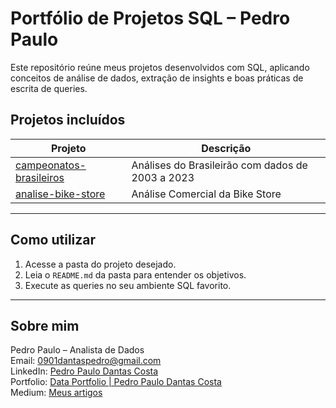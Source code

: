 # Portfólio de Projetos SQL – Pedro Paulo

Este repositório reúne meus projetos desenvolvidos com SQL, aplicando conceitos de análise de dados, extração de insights e boas práticas de escrita de queries.

## Projetos incluídos

| Projeto                      | Descrição                                                    |
|-----------------------------|---------------------------------------------------------------|
| [campeonatos-brasileiros](./projeto-dados-brasileirao/) | Análises do Brasileirão com dados de 2003 a 2023 |
| [analise-bike-store](./projeto-bike-store/) | Análise Comercial da Bike Store |

---

## Como utilizar

1. Acesse a pasta do projeto desejado.
2. Leia o `README.md` da pasta para entender os objetivos.
3. Execute as queries no seu ambiente SQL favorito.

---

## Sobre mim

Pedro Paulo – Analista de Dados  
Email: [0901dantaspedro@gmail.com](mailto:0901dantaspedro@gmail.com)
<br>LinkedIn: [Pedro Paulo Dantas Costa](https://www.linkedin.com/in/pedro-paulo-dantas-costa)
<br>Portfolio: [Data Portfolio | Pedro Paulo Dantas Costa](https://pedropdc.github.io/portfolio/)
<br>Medium: [Meus artigos](https://medium.com/@pedropdc)
